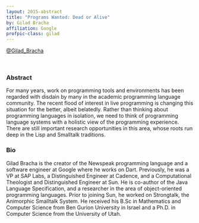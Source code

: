 ```yaml
---
layout: 2015-abstract
title: "Programs Wanted: Dead or Alive"
by: Gilad Bracha
affiliation: Google
profpic-class: gilad
---
```


[@Gilad_Bracha](https://twitter.com/Gilad_Bracha)

<br>

### Abstract

For many years, work on programming tools and environments has been regarded with disdain by many in the academic programming language community. The recent flood of interest in live programming is changing this situation for the better, albeit belatedly. Rather than thinking about programming languages in isolation, we need to think of programming language systems with a holistic view of the programming experience. There are still important research opportunities in this area, whose roots run deep in the Lisp and Smalltalk traditions.

### Bio

Gilad Bracha is the creator of the Newspeak programming language and a software engineer at Google where he works on Dart. Previously, he was a VP at SAP Labs, a Distinguished Engineer at Cadence, and a Computational Theologist and Distinguished Engineer at Sun. He is co-author of the Java Language Specification, and a researcher in the area of object-oriented programming languages. Prior to joining Sun, he worked on Strongtalk, the Animorphic Smalltalk System. He received his B.Sc in Mathematics and Computer Science from Ben Gurion University in Israel and a Ph.D. in Computer Science from the University of Utah.